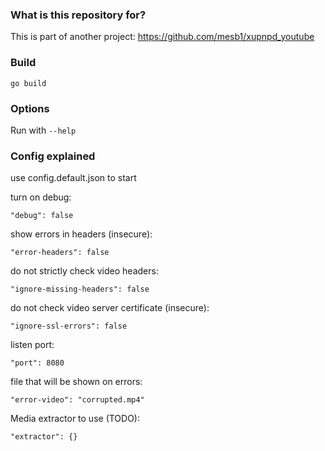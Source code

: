 ### What is this repository for? ###

This is part of another project: https://github.com/mesb1/xupnpd_youtube

### Build ###

`go build`

### Options ###

Run with `--help`

### Config explained ###
use config.default.json to start

turn on debug:

```
"debug": false
```
show errors in headers (insecure):

```
"error-headers": false
```
do not strictly check video headers:

```
"ignore-missing-headers": false
```
do not check video server certificate (insecure):

```
"ignore-ssl-errors": false
```
listen port:

```
"port": 8080
```
file that will be shown on errors:

```
"error-video": "corrupted.mp4"
```
Media extractor to use (TODO):

```
"extractor": {}
```